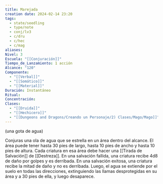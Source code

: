 ```yaml
---
title: Marejada
creation date: 2024-02-14 23:20
tags:
  - state/seedling
  - type/note
  - conj/lv3
  - c/dru
  - c/hec
  - c/mag
aliases: 
Nivel: 3
Escuela: "[[Conjuración]]"
Tiempo_de_Lanzamiento: 1 acción
Alcance: "120"
Componente:
  - "[[Verbal]]"
  - "[[Somático]]"
  - "[[Material]]"
Duración: Instantáneo
Ritual: 
Concentración: 
Clases:
  - "[[Druida]]"
  - "[[Hechicero]]"
  - "[[Dungeons and Dragons/Creando un Personaje/2) Clases/Mago/Mago]]"
---
```

(una gota de agua)

Conjuras una ola de agua que se estrella en un área dentro del alcance. El área puede tener hasta 30 pies de largo, hasta 10 pies de ancho y hasta 10 pies de altura. Cada criatura en esa área debe hacer una [[Tirada de Salvación]] de [[Destreza]]. En una salvación fallida, una criatura recibe 4d8 de daño por golpes y es derribada. En una salvación exitosa, una criatura recibe la mitad de daño y no es derribada. Luego, el agua se extiende por el suelo en todas las direcciones, extinguiendo las llamas desprotegidas en su área y a 30 pies de ella, y luego desaparece.